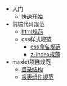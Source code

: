 * 入门
    * [快速开始](web/quickstart.md)
* 前端代码规范
    * [html规范](web/quickstart.md)
    * css样式规范
        * [css命名规范](web/quickstart.md)
        * [z-index规范](web/quickstart.md)
* maxIot项目规范
     * [目录结构](web/quickstart.md)
     * [报表组件规范](web/maxIot/comp.md)